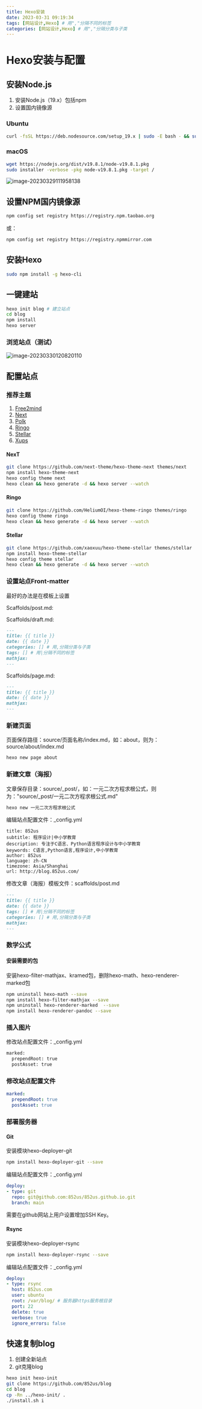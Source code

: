 ```yaml
---
title: Hexo安装
date: 2023-03-31 09:19:34
tags: [网站设计,Hexo] # 用","分隔不同的标签
categories: [网站设计,Hexo] # 用","分隔分类与子类
---
```

# Hexo安装与配置

## 安装Node.js

1. 安装Node.js（19.x）包括npm
2. 设置国内镜像源

### Ubuntu

```bash
curl -fsSL https://deb.nodesource.com/setup_19.x | sudo -E bash - && sudo apt-get install -y nodejs
```

### macOS

```bash
wget https://nodejs.org/dist/v19.8.1/node-v19.8.1.pkg
sudo installer -verbose -pkg node-v19.8.1.pkg -target /
```

<img src="image-20230329111958138.jpg" alt="image-20230329111958138" style="zoom:100%;" />

## 设置NPM国内镜像源

```bash
npm config set registry https://registry.npm.taobao.org 
```

或：

```bash
npm config set registry https://registry.npmmirror.com
```

## 安装Hexo

```bash
sudo npm install -g hexo-cli
```



## 一键建站

```bash
hexo init blog # 建立站点
cd blog
npm install
hexo server
```

### 浏览站点（测试）

<img src="image-20230330120820110.jpg" alt="image-20230330120820110" style="zoom:100%;"/>

## 配置站点

### 推荐主题

1. [Free2mind](https://github.com/rudy-yuan/free2mind)
2. [Next](https://github.com/next-theme/hexo-theme-next)
3. [Polk](https://github.com/chunqiuyiyu/hexo-theme-polk)
4. [Ringo](https://github.com/HeliumOI/hexo-theme-ringo)
5. [Stellar](https://github.com/xaoxuu/hexo-theme-stellar)
6. [Xups](https://github.com/jangdelong/hexo-theme-xups)

#### NexT

```bash
git clone https://github.com/next-theme/hexo-theme-next themes/next
npm install hexo-theme-next
hexo config theme next
hexo clean && hexo generate -d && hexo server --watch
```

#### Ringo

```bash
git clone https://github.com/HeliumOI/hexo-theme-ringo themes/ringo
hexo config theme ringo
hexo clean && hexo generate -d && hexo server --watch
```

#### Stellar

```bash
git clone https://github.com/xaoxuu/hexo-theme-stellar themes/stellar
npm install hexo-theme-stellar
hexo config theme stellar
hexo clean && hexo generate -d && hexo server --watch
```

### 设置站点Front-matter

最好的办法是在模板上设置

Scaffolds/post.md:

Scaffolds/draft.md:

```markdown
---
title: {{ title }}
date: {{ date }}
categories: [] # 用,分隔分类与子类
tags: [] # 用|分隔不同的标签
mathjax: 
---
```

Scaffolds/page.md:

```markdown
---
title: {{ title }}
date: {{ date }}
mathjax:
---
```

### 新建页面

页面保存路径：source/页面名称/index.md，如：about，则为：source/about/index.md

```bash
hexo new page about
```

### 新建文章（海报）

文章保存目录：source/\_post/，如：一元二次方程求根公式，则为："source/\_post/一元二次方程求根公式.md"

```bash
hexo new 一元二次方程求根公式
```

编辑站点配置文件：_config.yml

```
title: 852us
subtitle: 程序设计|中小学教育
description: 专注于C语言、Python语言程序设计与中小学教育
keywords: C语言,Python语言,程序设计,中小学教育
author: 852us
language: zh-CN
timezone: Asia/Shanghai
url: http://blog.852us.com/
```

修改文章（海报）模板文件：scaffolds/post.md

```md
---
title: {{ title }}
date: {{ date }}
tags: [] # 用|分隔不同的标签
categories: [] # 用,分隔分类与子类
mathjax: 
---
```

### 数学公式

#### 安装需要的包

安装hexo-filter-mathjax、kramed包，删除hexo-math、hexo-renderer-marked包

```bash
npm uninstall hexo-math --save
npm install hexo-filter-mathjax --save
npm uninstall hexo-renderer-marked  --save
npm install hexo-renderer-pandoc --save
```

### 插入图片

修改站点配置文件：_config.yml

```bash
marked:
  prependRoot: true
  postAsset: true
```

### 修改站点配置文件

```yaml
marked:
  prependRoot: true
  postAsset: true
```

### 部署服务器

#### Git

安装模块hexo-deployer-git

```bash
npm install hexo-deployer-git --save
```

编辑站点配置文件：_config.yml

```yaml
deploy:
- type: git
  repo: git@github.com:852us/852us.github.io.git
  branch: main
```

需要在github网站上用户设置增加SSH Key。

#### Rsync

安装模块hexo-deployer-rsync

```bash
npm install hexo-deployer-rsync --save
```

编辑站点配置文件：_config.yml

```yaml
deploy:
- type: rsync
  host: 852us.com
  user: ubuntu
  root: /var/blog/ # 服务器https服务根目录
  port: 22
  delete: true
  verbose: true
  ignore_errors: false
```

## 快速复制blog

1. 创建全新站点
2. git克隆blog

```bash
hexo init hexo-init
git clone https://github.com/852us/blog
cd blog
cp -Rn ../hexo-init/ .
./install.sh i
```

